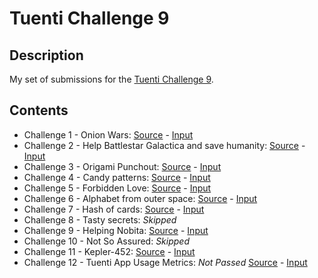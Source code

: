 # Tuenti Challenge 9

## Description
My set of submissions for the [Tuenti Challenge 9](https://contest.tuenti.net/).

## Contents
* Challenge 1 - Onion Wars: [Source](src/onion_wars.py) - [Input](res/onion_wars)
* Challenge 2 - Help Battlestar Galactica and save humanity: [Source](src/onion_wars.py) - [Input](res/onion_wars)
* Challenge 3 - Origami Punchout: [Source](src/origami_punchout.py) - [Input](res/origami_punchout)
* Challenge 4 - Candy patterns: [Source](src/candy_patterns.py) - [Input](res/candy_patterns)
* Challenge 5 - Forbidden Love: [Source](src/forbidden_love.py) - [Input](res/forbidden_love)
* Challenge 6 - Alphabet from outer space: [Source](src/alphabet.py) - [Input](res/alphabet)
* Challenge 7 - Hash of cards: [Source](src/hash_of_cards.py) - [Input](res/hash_of_cards)
* Challenge 8 - Tasty secrets: *Skipped*
* Challenge 9 - Helping Nobita: [Source](src/helping_nobita.py) - [Input](res/helping_nobita)
* Challenge 10 - Not So Assured: *Skipped*
* Challenge 11 - Kepler-452: [Source](src/kepler.py) - [Input](res/kepler)
* Challenge 12 - Tuenti App Usage Metrics: *Not Passed* [Source](src/usage_metrics.sql) - [Input](res/usage_metrics)